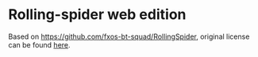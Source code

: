 # Rolling-spider web edition

Based on https://github.com/fxos-bt-squad/RollingSpider,
original license can be found
[here](https://github.com/fxos-bt-squad/RollingSpider/blob/master/LICENSE).
